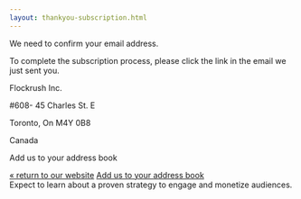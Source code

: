```yaml
---
layout: thankyou-subscription.html
---
```


<div class="ui vertical stripe segment vertical-segment-grey-color">
  <div class="ui center aligned text container"><p>We need to confirm your email address.</p><p> To complete the subscription process, please click the link in the email we just sent you.</p><p> Flockrush Inc.</p><p> #608- 45 Charles St. E</p><p> Toronto, On M4Y 0B8</p><p> Canada</p><p> Add us to your address book</p><a class="button" href="http://www.Plumlytics.com">« return to our website</a>
  <a href="http://Plumlytics.us12.list-manage.com/vcard?u=aaabb8c31c9c4a30cb64ec681&amp;id=fbfb837f0b" class="hcard-download">Add us to your address book</a><div class="ui center aligned header">
          Expect to learn about a proven strategy to engage and monetize audiences.
  </div></div>
</div>

